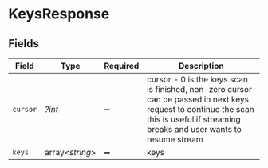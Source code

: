 # KeysResponse


## Fields

| Field                                                                                                                                                                               | Type                                                                                                                                                                                | Required                                                                                                                                                                            | Description                                                                                                                                                                         |
| ----------------------------------------------------------------------------------------------------------------------------------------------------------------------------------- | ----------------------------------------------------------------------------------------------------------------------------------------------------------------------------------- | ----------------------------------------------------------------------------------------------------------------------------------------------------------------------------------- | ----------------------------------------------------------------------------------------------------------------------------------------------------------------------------------- |
| `cursor`                                                                                                                                                                            | *?int*                                                                                                                                                                              | :heavy_minus_sign:                                                                                                                                                                  | cursor - 0 is the keys scan is finished, non-zero cursor can be passed in next keys request to continue the scan this is useful if streaming breaks and user wants to resume stream |
| `keys`                                                                                                                                                                              | array<*string*>                                                                                                                                                                     | :heavy_minus_sign:                                                                                                                                                                  | keys                                                                                                                                                                                |